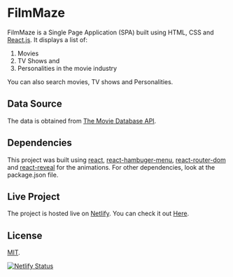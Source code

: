 # FilmMaze

FilmMaze is a Single Page Application (SPA) built using HTML, CSS and [React.js](https://reactjs.org/). It displays a list of:
1. Movies
2. TV Shows and
3. Personalities in the movie industry

You can also search movies, TV shows and Personalities.

## Data Source

The data is obtained from [The Movie Database API](https://developers.themoviedb.org/3/getting-started/introduction).

## Dependencies

This project was built using [react](https://reactjs.org/), [react-hambuger-menu](https://www.npmjs.com/package/react-hamburger-menu), [react-router-dom](https://www.npmjs.com/package/react-router-dom)  and [react-reveal](https://www.npmjs.com/package/react-reveal) for the animations. For other dependencies, look at the package.json file.

## Live Project 

The project is hosted live on [Netlify](https://www.netlify.com/). You can check it out [Here](https://filmmaze.netlify.app/).

## License

[MIT](https://choosealicense.com/licenses/mit/).

[![Netlify Status](https://api.netlify.com/api/v1/badges/2d955db1-c18a-450d-b950-83738a2660dc/deploy-status)](https://app.netlify.com/sites/filmmaze/deploys)